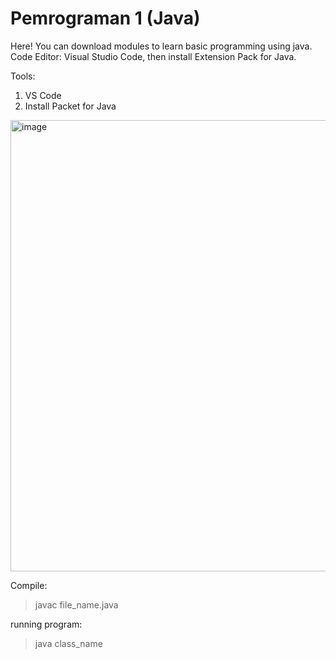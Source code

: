 # Pemrograman 1 (Java)
Here! You can download modules to learn basic programming using java.
Code Editor: Visual Studio Code, then install Extension Pack for Java.

Tools: 
1. VS Code
2. Install Packet for Java
<img width="722" alt="image" src="https://user-images.githubusercontent.com/20555943/199547396-0b492a7a-eadd-48cc-8861-2560eb1d1c41.png">


Compile: 
> javac file_name.java

running program:
> java class_name
